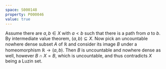 ```yaml
---
space: S000148
property: P000046
value: true
---
```


Assume there are $a,b\in X$ with $a<b$ such that there is a path from $a$ to $b$. By intermediate value theorem, $(a,b)\subseteq X$.
Now pick an uncountable nowhere dense subset $A$ of $\mathbb{R}$ and consider its image $B$ under a homeomorphism $\mathbb{R}\to (a,b)$.
Then $B$ is uncountable and nowhere dense as well, however $B\cap X=B$, which is uncountable, and thus contradicts $X$ being a Luzin set.
